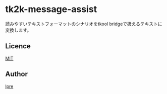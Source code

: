 tk2k-message-assist
====

読みやすいテキストフォーマットのシナリオをtkool bridgeで扱えるテキストに変換します。

<!---
## Description

## Demo

## VS.

## Requirement

## Usage

## Install

## Contribution
-->

## Licence

[MIT](https://github.com/lpre-ys/tk2k-message-assist/blob/master/LICENSE)

## Author

[lpre](https://github.com/lpre-ys)
